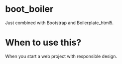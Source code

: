 # boot_boiler
Just combined with Bootstrap and Boilerplate_html5.

# When to use this?
When you start a web project with responsible design.
